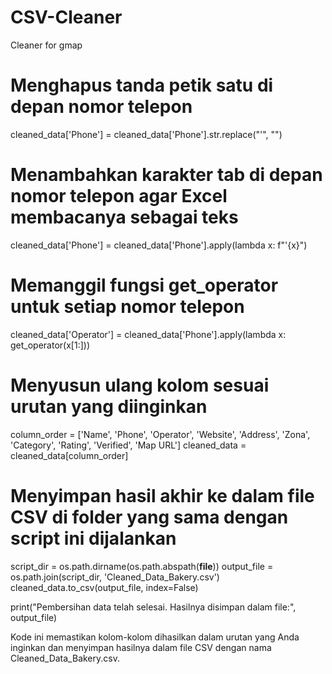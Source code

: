 # CSV-Cleaner
Cleaner for gmap


# Menghapus tanda petik satu di depan nomor telepon
cleaned_data['Phone'] = cleaned_data['Phone'].str.replace("'", "")

# Menambahkan karakter tab di depan nomor telepon agar Excel membacanya sebagai teks
cleaned_data['Phone'] = cleaned_data['Phone'].apply(lambda x: f"'{x}")

# Memanggil fungsi get_operator untuk setiap nomor telepon
cleaned_data['Operator'] = cleaned_data['Phone'].apply(lambda x: get_operator(x[1:]))

# Menyusun ulang kolom sesuai urutan yang diinginkan
column_order = ['Name', 'Phone', 'Operator', 'Website', 'Address', 'Zona', 'Category', 'Rating', 'Verified', 'Map URL']
cleaned_data = cleaned_data[column_order]

# Menyimpan hasil akhir ke dalam file CSV di folder yang sama dengan script ini dijalankan
script_dir = os.path.dirname(os.path.abspath(__file__))
output_file = os.path.join(script_dir, 'Cleaned_Data_Bakery.csv')
cleaned_data.to_csv(output_file, index=False)

print("Pembersihan data telah selesai. Hasilnya disimpan dalam file:", output_file)


Kode ini memastikan kolom-kolom dihasilkan dalam urutan yang Anda inginkan dan menyimpan hasilnya dalam file CSV dengan nama Cleaned_Data_Bakery.csv.
